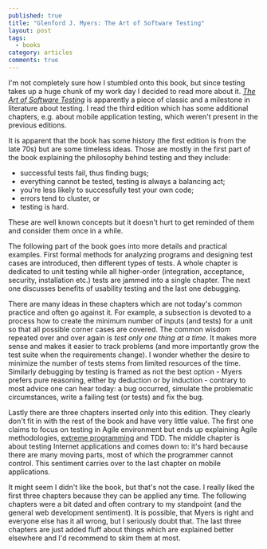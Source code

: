 ```yaml
---
published: true
title: "Glenford J. Myers: The Art of Software Testing"
layout: post
tags:
  - books
category: articles
comments: true
---
```


I'm not completely sure how I stumbled onto this book, but since testing takes up a huge chunk of my work day I decided to read more about it. [*The Art of Software Testing*](https://www.goodreads.com/book/show/11482964-the-art-of-software-testing) is apparently a piece of classic and a milestone in literature about testing. I read the third edition which has some additional chapters, e.g. about mobile application testing, which weren't present in the previous editions.

It is apparent that the book has some history (the first edition is from the late 70s) but are some timeless ideas. Those are mostly in the first part of the book explaining the philosophy behind testing and they include:

 - successful tests fail, thus finding bugs;
 - everything cannot be tested, testing is always a balancing act;
 - you're less likely to successfully test your own code;
 - errors tend to cluster, or
 - testing is hard.

 These are well known concepts but it doesn't hurt to get reminded of them and consider them once in a while.

 The following part of the book goes into more details and practical examples. First formal methods for analyzing programs and designing test cases are introduced, then different types of tests. A whole chapter is dedicated to unit testing while all higher-order (integration, acceptance, security, installation etc.) tests are jammed into a single chapter. The next one discusses benefits of usability testing and the last one debugging.

 There are many ideas in these chapters which are not today's common practice and often go against it. For example, a subsection is devoted to a process how to create the minimum number of inputs (and tests) for a unit so that all possible corner cases are covered. The common wisdom repeated over and over again is *test only one thing at a time*. It makes more sense and makes it easier to track problems (and more importantly grow the test suite when the requirements change). I wonder whether the desire to minimize the number of tests stems from limited resources of the time. Similarly debugging by testing is framed as not the best option - Myers prefers pure reasoning, either by deduction or by induction - contrary to most advice one can hear today: a bug occurred, simulate the problematic circumstances, write a failing test (or tests) and fix the bug.

 Lastly there are three chapters inserted only into this edition. They clearly don't fit in with the rest of the book and have very little value. The first one claims to focus on testing in Agile environment but ends up explaining Agile methodologies, [extreme programming](/articles/kent-beck-extreme-programming/) and TDD. The middle chapter is about testing Internet applications and comes down to: it's hard because there are many moving parts, most of which the programmer cannot control. This sentiment carries over to the last chapter on mobile applications.

 It might seem I didn't like the book, but that's not the case. I really liked the first three chapters because they can be applied any time. The following chapters were a bit dated and often contrary to my standpoint (and the general web development sentiment). It is possible, that Myers is right and everyone else has it all wrong, but I seriously doubt that. The last three chapters are just added fluff about things which are explained better elsewhere and I'd recommend to skim them at most.

